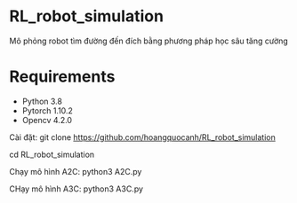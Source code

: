 # RL_robot_simulation

Mô phỏng robot tìm đường đến đích bằng phương pháp học sâu tăng cường 

# Requirements

* Python 3.8
* Pytorch 1.10.2
* Opencv 4.2.0

Cài đặt: git clone https://github.com/hoangquocanh/RL_robot_simulation

cd RL_robot_simulation

Chạy mô hình A2C: python3 A2C.py

CHạy mô hình A3C: python3 A3C.py
